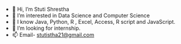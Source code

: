 - 👋 Hi, I’m Stuti Shrestha
- 💞️ I’m interested in Data Science and Computer Science
- 📖 I know Java, Python, R , Excel, Access, R script and JavaScript.
- 👀 I’m looking for internship.
- 📫 Email- stutistha21@gmail.com

<!---
stutishrestha21/stutishrestha21 is a ✨ special ✨ repository because its `README.md` (this file) appears on your GitHub profile.
You can click the Preview link to take a look at your changes.
--->
